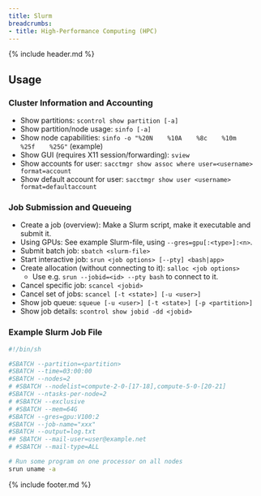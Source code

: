 ```yaml
---
title: Slurm
breadcrumbs:
- title: High-Performance Computing (HPC)
---
```

{% include header.md %}

## Usage

### Cluster Information and Accounting

- Show partitions: `scontrol show partition [-a]`
- Show partition/node usage: `sinfo [-a]`
- Show node capabilities: `sinfo -o "%20N    %10A    %8c    %10m    %25f    %25G"` (example)
- Show GUI (requires X11 session/forwarding): `sview`
- Show accounts for user: `sacctmgr show assoc where user=<username> format=account`
- Show default account for user: `sacctmgr show user <username> format=defaultaccount`

### Job Submission and Queueing

- Create a job (overview): Make a Slurm script, make it executable and submit it.
- Using GPUs: See example Slurm-file, using `--gres=gpu[:<type>]:<n>`.
- Submit batch job: `sbatch <slurm-file>`
- Start interactive job: `srun <job options> [--pty] <bash|app>`
- Create allocation (without connecting to it): `salloc <job options>`
    - Use e.g. `srun --jobid=<id> --pty bash` to connect to it.
- Cancel specific job: `scancel <jobid>`
- Cancel set of jobs: `scancel [-t <state>] [-u <user>]`
- Show job queue: `squeue [-u <user>] [-t <state>] [-p <partition>]`
- Show job details: `scontrol show jobid -dd <jobid>`

### Example Slurm Job File

```sh
#!/bin/sh

#SBATCH --partition=<partition>
#SBATCH --time=03:00:00
#SBATCH --nodes=2
# #SBATCH --nodelist=compute-2-0-[17-18],compute-5-0-[20-21]
#SBATCH --ntasks-per-node=2
# #SBATCH --exclusive
# #SBATCH --mem=64G
#SBATCH --gres=gpu:V100:2
#SBATCH --job-name="xxx"
#SBATCH --output=log.txt
## SBATCH --mail-user=user@example.net
# #SBATCH --mail-type=ALL

# Run some program on one processor on all nodes
srun uname -a
```

{% include footer.md %}
